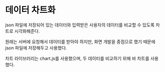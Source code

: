 # 데이터 차트화

json 파일에 저장되어 있는 데이터와 입력받은 사용자의 데이터를 비교할 수 있도록 차트로 시각화해준다.

원래는 서버에 요청해서 데이터를 받아야 하지만, 화면 개발을 중점으로 했기 때문에 json 파일에 저장해두고 사용했다.

차트 라이브러리는 chart.js를 사용했으며, 두 데이터를 비교하기 위해 바 차트를 사용했다.

